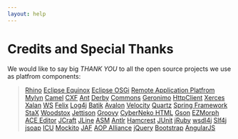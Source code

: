 ```yaml
---
layout: help
---
```


Credits and Special Thanks
===

We would like to say big *THANK YOU* to all the open source projects we use as platfrom components:

> [Rhino](https://developer.mozilla.org/en-US/docs/Rhino_documentation)
> [Eclipse Equinox](http://www.eclipse.org/equinox/)
> [Eclipse OSGi](http://www.eclipse.org/osgi/)
> [Remote Application Platfrom](http://eclipse.org/rap/)
> [Mylyn](https://wiki.eclipse.org/Mylyn/WikiText) 
> [Camel](http://camel.apache.org/)
> [CXF](http://cxf.apache.org/)
> [Ant](http://ant.apache.org/)
> [Derby](http://db.apache.org/derby/)
> [Commons](http://commons.apache.org/)
> [Geronimo](http://geronimo.apache.org/)
> [HttpClient](http://hc.apache.org/httpclient-3.x/)
> [Xerces](http://xerces.apache.org/)
> [Xalan](http://xml.apache.org/xalan-j/)
> [WS](http://ws.apache.org)
> [Felix](http://felix.apache.org)
> [Log4j](http://logging.apache.org/log4j/)
> [Batik](http://xmlgraphics.apache.org/batik/)
> [Avalon](http://excalibur.apache.org/)
> [Velocity](http://velocity.apache.org/) 
> [Quartz](http://quartz-scheduler.org/)
> [Spring Framework](http://spring.io/)
> [StaX](http://stax.codehaus.org/)
> [Woodstox](http://woodstox.codehaus.org/)
> [Jettison](http://jettison.codehaus.org/)
> [Groovy](http://groovy.codehaus.org/)
> [CyberNeko HTML](http://nekohtml.sourceforge.net/)
> [Gson](http://code.google.com/p/google-gson/)
> [EZMorph](http://ezmorph.sourceforge.net)
> [ACE Editor](http://ace.c9.io/#nav=about)
> [JCraft](http://www.jcraft.com/jsch/)
> [JLine](http://jline.sourceforge.net/)
> [ASM](http://asm.ow2.org/)
> [Antlr](http://www.antlr.org/)
> [Hamcrest](http://code.google.com/p/hamcrest/)
> [JUnit](http://junit.org/) 
> [jRuby](http://jruby.org/)
> [wsdl4j](http://sourceforge.net/projects/wsdl4j/)
> [Slf4j](http://slf4j.org/)
> [jsoap](http://jsoup.org/)
> [ICU](http://site.icu-project.org/)
> [Mockito](http://code.google.com/p/mockito/)
> [JAF](http://www.oracle.com/technetwork/java/javase/downloads/index-135046.html)
> [AOP Alliance](http://aopalliance.sourceforge.net/)
> [jQuery](http://jquery.com/)
> [Bootstrap](http://getbootstrap.com/)
> [AngularJS](https://angularjs.org/)



